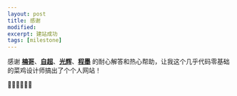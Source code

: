 ```yaml
---
layout: post
title: 感谢
modified:
excerpt: 建站成功
tags: [milestone]
---
```




感谢 **[楠哥](tobeyouth.github.io)**、**[自超](loch.net)**、**[光辉](123.com)**、**[程墨](tvvomomo.github.io)** 的耐心解答和热心帮助，让我这个几乎代码零基础的菜鸡设计师搞出了个个人网站！

🙏🙏🙏😁😁😁
